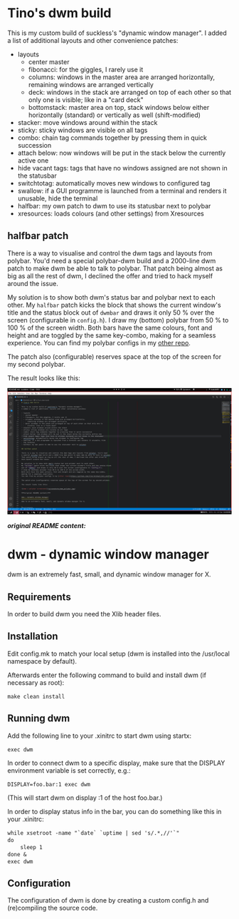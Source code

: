 # Tino's dwm build

This is my custom build of suckless's "dynamic window manager".
I added a list of additional layouts and other convenience patches:

- layouts
  - center master
  - fibonacci: for the giggles, I rarely use it
  - columns: windows in the master area are arranged horizontally,
      remaining windows are arranged vertically
  - deck: windows in the stack are arranged on top of each other so that only one is
      visible; like in a "card deck"
  - bottomstack: master area on top, stack windows below either horizontally (standard) 
      or vertically as well (shift-modified)
- stacker: move windows around within the stack
- sticky: sticky windows are visible on all tags
- combo: chain tag commands together by pressing them in quick succession
- attach below: now windows will be put in the stack below the currently active one
- hide vacant tags: tags that have no windows assigned are not shown in the statusbar
- switchtotag: automatically moves new windows to configured tag
- swallow: if a GUI programme is launched from a terminal and renders it unusable, hide
  the terminal
- halfbar: my own patch to dwm to use its statusbar next to polybar
- xresources: loads colours (and other settings) from Xresources

## halfbar patch

There is a way to visualise and control the dwm tags and layouts from polybar. You'd need
a special polybar-dwm build and a 2000-line dwm patch to make dwm be able to talk to polybar.
That patch being almost as big as all the rest of dwm, I declined the offer and tried to
hack myself around the issue.

My solution is to show both dwm's status bar and polybar next to each other.
My `halfbar` patch kicks the block that shows the current window's title and the status block
out of `dwmbar` and draws it only 50 % over the screen (configurable in `config.h`).
I draw my (bottom) polybar from 50 % to 100 % of the screen width.
Both bars have the same colours, font and height and are toggled by the same key-combo,
making for a seamless experience.
You can find my polybar configs in my [other repo](https://github.com/tino-michael/dot_configs).

The patch also (configurable) reserves space at the top of the screen for my second polybar.

The result looks like this:

![dwm + polybar screenshot](screenshots/dwm_polybar.jpg)

***original README content:***

dwm - dynamic window manager
============================
dwm is an extremely fast, small, and dynamic window manager for X.


Requirements
------------
In order to build dwm you need the Xlib header files.


Installation
------------
Edit config.mk to match your local setup (dwm is installed into
the /usr/local namespace by default).

Afterwards enter the following command to build and install dwm (if
necessary as root):

    make clean install


Running dwm
-----------
Add the following line to your .xinitrc to start dwm using startx:

    exec dwm

In order to connect dwm to a specific display, make sure that
the DISPLAY environment variable is set correctly, e.g.:

    DISPLAY=foo.bar:1 exec dwm

(This will start dwm on display :1 of the host foo.bar.)

In order to display status info in the bar, you can do something
like this in your .xinitrc:

    while xsetroot -name "`date` `uptime | sed 's/.*,//'`"
    do
    	sleep 1
    done &
    exec dwm


Configuration
-------------
The configuration of dwm is done by creating a custom config.h
and (re)compiling the source code.
